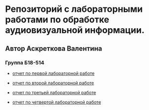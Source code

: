 # Репозиторий с лабораторными работами по обработке аудиовизуальной информации.
## Автор Аскреткова Валентина
### Группа Б18-514

- [отчет по первой лабораторной работе ](laba_1/README.md)
  
- [отчет по второй лабораторной работе ](laba_2/README.md)

- [отчет по третьей лабораторной работе ](laba_3/README.md)

- [отчет по четвертой лабораторной работе ](laba_4/README.md)
